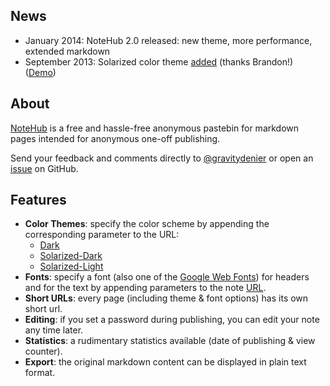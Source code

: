 ## News

 - January 2014: NoteHub 2.0 released: new theme, more performance, extended markdown
 - September 2013: Solarized color theme [added](https://github.com/chmllr/NoteHub/pull/4) (thanks Brandon!) ([Demo](http://notehub.org/2012/6/16/how-notehub-is-built?theme=solarized))

## About
[NoteHub](http://notehub.org) is a free and hassle-free anonymous pastebin for markdown pages intended for anonymous one-off publishing.

Send your feedback and comments directly to [@gravitydenier](http://twitter.com/gravitydenier) or open an [issue](https://github.com/chmllr/NoteHub/issues) on GitHub.

## Features
- **Color Themes**: specify the color scheme by appending the corresponding parameter to the URL:
    - [Dark](http://notehub.org/2012/6/16/how-notehub-is-built?theme=dark)
    - [Solarized-Dark](http://notehub.org/2012/6/16/how-notehub-is-built?theme=solarized-dark)
    - [Solarized-Light](http://notehub.org/2012/6/16/how-notehub-is-built?theme=solarized-light)
- **Fonts**: specify a font (also one of the [Google Web Fonts](http://www.google.com/webfonts/)) for headers and for the text by appending parameters to the note [URL](http://notehub.org/0vrcp).
- **Short URLs**: every page (including theme & font options) has its own short url.
- **Editing**: if you set a password during publishing, you can edit your note any time later.
- **Statistics**: a rudimentary statistics available (date of publishing & view counter).
- **Export**: the original markdown content can be displayed in plain text format.
